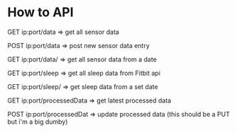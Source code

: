 # How to API

GET ip:port/data => get all sensor data

POST ip:port/data => post new sensor data entry

GET ip:port/data/<yyyy-mm-dd> => get all sensor data from a date

GET ip:port/sleep => get all sleep data from Fitbit api

GET ip:port/sleep/<date> => get sleep data from a set date
  
GET ip:port/processedData => get latest processed data

POST ip:port/processedDat => update processed data (this should be a PUT but i'm a big dumby)
